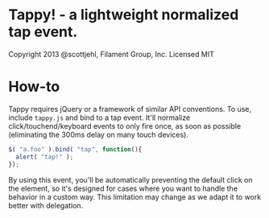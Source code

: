 Tappy! - a lightweight normalized tap event. 
=====

Copyright 2013 @scottjehl, Filament Group, Inc. Licensed MIT

How-to
===

Tappy requires jQuery or a framework of similar API conventions. To use, include `tappy.js` and bind to a tap event. It'll normalize click/touchend/keyboard events to only fire once, as soon as possible (eliminating the 300ms delay on many touch devices).
``` js
$( "a.foo" ).bind( "tap", function(){ 
  alert( "tap!" ); 
}); 
```

By using this event, you'll be automatically preventing the default click on the element, so it's designed for cases where you want to handle the behavior in a custom way. This limitation may change as we adapt it to work better with delegation.
